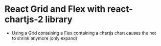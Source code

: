 # React Grid and Flex with react-chartjs-2 library

- Using a Grid containing a Flex containing a chartjs chart causes the not to shrink anymore (only expand)

